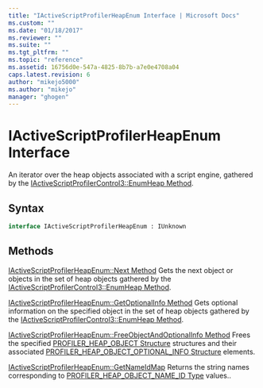 ```yaml
---
title: "IActiveScriptProfilerHeapEnum Interface | Microsoft Docs"
ms.custom: ""
ms.date: "01/18/2017"
ms.reviewer: ""
ms.suite: ""
ms.tgt_pltfrm: ""
ms.topic: "reference"
ms.assetid: 16756d0e-547a-4825-8b7b-a7e0e4708a04
caps.latest.revision: 6
author: "mikejo5000"
ms.author: "mikejo"
manager: "ghogen"
---
```

# IActiveScriptProfilerHeapEnum Interface
An iterator over the heap objects associated with a script engine, gathered by the [IActiveScriptProfilerControl3::EnumHeap Method](../../winscript/reference/iactivescriptprofilercontrol3-enumheap-method.md).

## Syntax

```vb
interface IActiveScriptProfilerHeapEnum : IUnknown
```

## Methods
 [IActiveScriptProfilerHeapEnum::Next Method](../../winscript/reference/iactivescriptprofilerheapenum-next-method.md)
 Gets the next object or objects in the set of heap objects gathered by the [IActiveScriptProfilerControl3::EnumHeap Method](../../winscript/reference/iactivescriptprofilercontrol3-enumheap-method.md).

 [IActiveScriptProfilerHeapEnum::GetOptionalInfo Method](../../winscript/reference/iactivescriptprofilerheapenum-getoptionalinfo-method.md)
 Gets optional information on the specified object in the set of heap objects gathered by the [IActiveScriptProfilerControl3::EnumHeap Method](../../winscript/reference/iactivescriptprofilercontrol3-enumheap-method.md).

 [IActiveScriptProfilerHeapEnum::FreeObjectAndOptionalInfo Method](../../winscript/reference/iactivescriptprofilerheapenum-freeobjectandoptionalinfo-method.md)
 Frees the specified [PROFILER_HEAP_OBJECT Structure](../../winscript/reference/profiler-heap-object-structure.md) structures and their associated [PROFILER_HEAP_OBJECT_OPTIONAL_INFO Structure](../../winscript/reference/profiler-heap-object-optional-info-structure.md) elements.

 [IActiveScriptProfilerHeapEnum::GetNameIdMap](../../winscript/reference/iactivescriptprofilerheapenum-getnameidmap.md)
 Returns the string names corresponding to [PROFILER_HEAP_OBJECT_NAME_ID Type](../../winscript/reference/profiler-heap-object-name-id-type.md) values..
